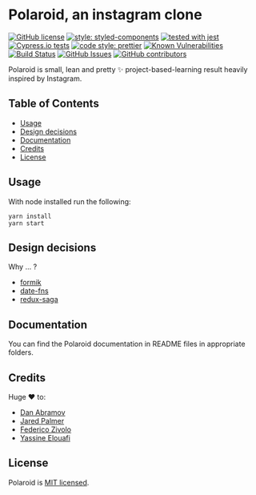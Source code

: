 # Polaroid, an instagram clone

[![GitHub license](https://img.shields.io/badge/license-MIT-blue.svg)](https://github.com/facebook/react/blob/master/LICENSE)
[![style: styled-components](https://img.shields.io/badge/style-%F0%9F%92%85%20styled--components-orange.svg?colorB=daa357&colorA=db748e)](https://github.com/styled-components/styled-components)
[![tested with jest](https://img.shields.io/badge/tested_with-jest-99424f.svg)](https://github.com/facebook/jest)
[![Cypress.io tests](https://img.shields.io/badge/cypress.io-tests-green.svg?style=flat-square)](https://cypress.io)
[![code style: prettier](https://img.shields.io/badge/code_style-prettier-ff69b4.svg)](https://github.com/prettier/prettier)
[![Known Vulnerabilities](https://snyk.io/test/github/malcodeman/polaroid-client/badge.svg)](https://snyk.io/test/github/malcodeman/polaroid-client)
[![Build Status](https://travis-ci.org/malcodeman/polaroid-client.svg?branch=master)](https://travis-ci.org/malcodeman/polaroid-client)
[![GitHub Issues](https://img.shields.io/github/issues/malcodeman/polaroid-client.svg)](https://github.com/malcodeman/polaroid-client/issues)
[![GitHub contributors](https://img.shields.io/github/contributors/malcodeman/polaroid-client.svg)](https://github.com/malcodeman/polaroid-client)

Polaroid is small, lean and pretty ✨ project-based-learning result heavily inspired by Instagram.

## Table of Contents
- [Usage](#usage)
- [Design decisions](#design-decisions)
- [Documentation](#documentation)
- [Credits](#credits)
- [License](#license)

## Usage

With node installed run the following:

```
yarn install
yarn start
```

## Design decisions

Why ... ?

* [formik](https://github.com/reduxjs/redux/issues/1287#issuecomment-175351978)
* [date-fns](https://github.com/date-fns/date-fns/issues/275#issuecomment-264934189)
* [redux-saga](https://stackoverflow.com/questions/34930735/pros-cons-of-using-redux-saga-with-es6-generators-vs-redux-thunk-with-es2017-asy/34933395#34933395)

## Documentation

You can find the Polaroid documentation in README files in appropriate folders.

## Credits

Huge ❤️ to:

* [Dan Abramov](https://github.com/gaearon)
* [Jared Palmer](https://github.com/jaredpalmer)
* [Federico Zivolo](https://github.com/FezVrasta)
* [Yassine Elouafi](https://github.com/yelouafi)


## License

Polaroid is [MIT licensed](./LICENSE).
